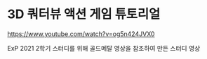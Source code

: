 # 3D 쿼터뷰 액션 게임 튜토리얼

https://www.youtube.com/watch?v=og5n424JVX0

ExP 2021 2학기 스터디를 위해 골드메탈 영상을 참조하여 만든 스터디 영상
